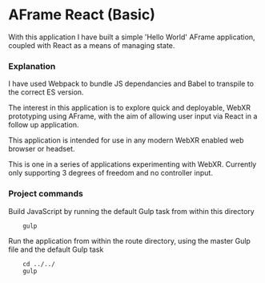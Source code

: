 # AFrame React (Basic)

With this application I have built a simple 'Hello World' AFrame application, coupled with React as a means of managing state.

### Explanation ###

I have used Webpack to bundle JS dependancies and Babel to transpile to the correct ES version.

The interest in this application is to explore quick and deployable, WebXR prototyping using AFrame, with the aim of allowing user input via React in a follow up application.

This application is intended for use in any modern WebXR enabled web browser or headset.

This is one in a series of applications experimenting with WebXR. Currently only supporting 3 degrees of freedom and no controller input.

### Project commands ###

Build JavaScript by running the default Gulp task from within this directory
```
    gulp
```

Run the application from within the route directory, using the master Gulp file and the default Gulp task
```
    cd ../../
    gulp
```
